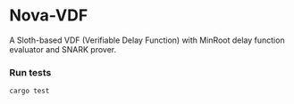 # Nova-VDF

A Sloth-based VDF (Verifiable Delay Function) with MinRoot delay function evaluator and SNARK prover.

### Run tests

```bash
cargo test
```
